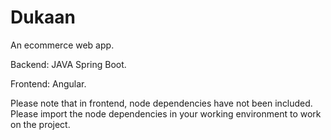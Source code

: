# Dukaan

An ecommerce web app.

Backend: JAVA Spring Boot.

Frontend: Angular.

Please note that in frontend, node dependencies have not been included. Please import the node dependencies in your working environment to work on the project.
